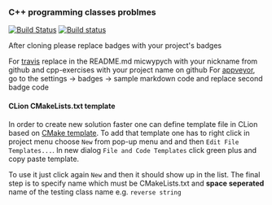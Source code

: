 ### C++ programming classes problmes ###

[![Build Status](https://travis-ci.org/zuzannnaobajtek/jimp2.svg?branch=master)](https://travis-ci.org/zuzannnaobajtek/jimp2)
[![Build status](https://ci.appveyor.com/api/projects/status/tcutlv3sw6thyoy1?svg=true)](https://ci.appveyor.com/project/zuzannnaobajtek/jimp2)

After cloning please replace badges with your project's badges

For [travis](https://travis-ci.org) replace in the README.md micwypych with your nickname from github and cpp-exercises with your project name on github
For [appveyor](https://ci.appveyor.com), go to the settings -> badges -> sample markdown code and replace second badge code

#### CLion CMakeLists.txt template ####

In order to create new solution faster one can define template file 
in CLion based on [CMake template](scripts/Library_CMakeLists_Add_Template).
To add that template one has to right click in project menu choose
`New` from pop-up menu and and then `Edit File Templates...`. In new dialog
`File and Code Templates` click green plus and copy paste template. 

To use it just click again `New` and then it should show up in the list. 
The final step is to specify name which must be CMakeLists.txt and **space seperated**
name of the testing class name e.g. `reverse string`
